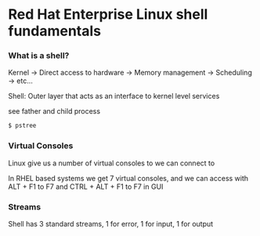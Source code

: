 # Red Hat Enterprise Linux shell fundamentals

### What is a shell?
Kernel -> Direct access to hardware
	   -> Memory management
	   -> Scheduling
	   -> etc...

 Shell: Outer layer that acts as an interface to kernel level services


see father and child process
```bash
$ pstree
```

### Virtual Consoles
Linux give us a number of virtual consoles to we can connect to

In RHEL based systems we get 7 virtual consoles, and we can access with ALT + F1 to F7 
and CTRL + ALT + F1 to F7 in GUI

### Streams
Shell has 3 standard streams, 1 for error, 1 for input, 1 for output
